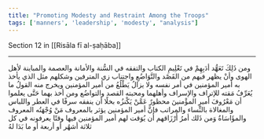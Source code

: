 ```yaml
---
title: "Promoting Modesty and Restraint Among the Troops"
tags: ['manners', 'leadership', 'modesty', "analysis"]
---
```


 Section 12 in [[Risāla fī al-ṣaḥāba]]

---
ومن ذَلِكَ تَعَهُّد أدَبِهِمْ في تَعْلِيمِ الكتاب والتفقه في السُّنة والأمانة والعصمة والمباينة لأهل الهوى وأنْ يظهر فيهم من القَصْد والتَّوَاضُعِ واجتناب زي المترفين وشكلهم مثل الذي يأخذ به أمير المؤمنين في أمر نفسه ولا يزالُ يَطْلُعُ من أمير المؤمنين ويخرج منه القولُ ما يُعَرِّفُ مَقته للإتراف والإسراف وأهلهما ومحبته القصد والتواضُع ومن أخذ بهما حَتَّى يعلموا أن مَعْرُوفَ أميرِ المؤْمنينَ محظورٌ عَمَّنْ يَكْنزُه بخلًا أن ينفقه سرفًا في العطر واللباس والمغالاة بالنِّساء والمراتب فإنَّ أمير المؤمنين يؤثر بالمعروف مَنْ وُجْهَتُه المعروف والمؤَاسَاةُ وَمن ذَلك أمرُ أَرْزَاقهم أن يُوَقت لهم أمير المؤمنين فيها وقتًا يعرفونه في كل ثلاثة أشهُر أو أربعة أو ما بَدَا لهُ
